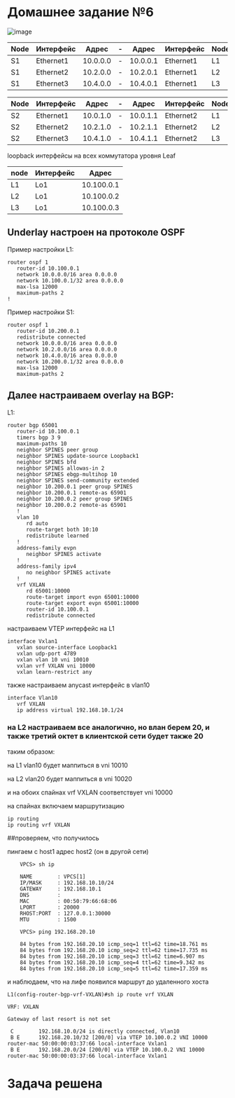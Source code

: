 # Домашнее задание №6

![image](https://github.com/pavbox-pavbox/course_otus/assets/97456111/60bc5b6a-83af-479c-be4d-f0c5d2280a6b)

|Node|Интерфейс|Адрес|-|Адрес|Интерфейс|Node|
|-|-|-|-|-|-|-|
|S1|Ethernet1|10.0.0.0|-|10.0.0.1|Ethernet1|L1|
|S1|Ethernet2|10.2.0.0|-|10.2.0.1|Ethernet1|L2|
|S1|Ethernet3|10.4.0.0|-|10.4.0.1|Ethernet1|L3|

|Node|Интерфейс|Адрес|-|Адрес|Интерфейс|Node|
|-|-|-|-|-|-|-|
|S2|Ethernet1|10.0.1.0|-|10.0.1.1|Ethernet2|L1|
|S2|Ethernet2|10.2.1.0|-|10.2.1.1|Ethernet2|L2|
|S2|Ethernet3|10.4.1.0|-|10.4.1.1|Ethernet2|L3|

loopback интерфейсы на всех коммутатора уровня Leaf

|node|Интерфейс|Адрес|
|-|-|-|
|L1|Lo1|10.100.0.1|
|L2|Lo1|10.100.0.2|
|L3|Lo1|10.100.0.3|

## Underlay настроен на протоколе OSPF

Пример настройки L1:

    router ospf 1
       router-id 10.100.0.1
       network 10.0.0.0/16 area 0.0.0.0
       network 10.100.0.1/32 area 0.0.0.0
       max-lsa 12000
       maximum-paths 2
    !

Пример настройки S1:

    router ospf 1
       router-id 10.200.0.1
       redistribute connected
       network 10.0.0.0/16 area 0.0.0.0
       network 10.2.0.0/16 area 0.0.0.0
       network 10.4.0.0/16 area 0.0.0.0
       network 10.200.0.1/32 area 0.0.0.0
       max-lsa 12000
       maximum-paths 2

## Далее настраиваем overlay на BGP:

L1:

    router bgp 65001
       router-id 10.100.0.1
       timers bgp 3 9
       maximum-paths 10
       neighbor SPINES peer group
       neighbor SPINES update-source Loopback1
       neighbor SPINES bfd
       neighbor SPINES allowas-in 2
       neighbor SPINES ebgp-multihop 10
       neighbor SPINES send-community extended
       neighbor 10.200.0.1 peer group SPINES
       neighbor 10.200.0.1 remote-as 65901
       neighbor 10.200.0.2 peer group SPINES
       neighbor 10.200.0.2 remote-as 65901
       !
       vlan 10
          rd auto
          route-target both 10:10
          redistribute learned
       !
       address-family evpn
          neighbor SPINES activate
       !
       address-family ipv4
          no neighbor SPINES activate
       !
       vrf VXLAN
          rd 65001:10000
          route-target import evpn 65001:10000
          route-target export evpn 65001:10000
          router-id 10.100.0.1
          redistribute connected

настраиваем VTEP интерфейс на L1
    
    interface Vxlan1
       vxlan source-interface Loopback1
       vxlan udp-port 4789
       vxlan vlan 10 vni 10010
       vxlan vrf VXLAN vni 10000
       vxlan learn-restrict any

также настраиваем anycast интерфейс в vlan10

    interface Vlan10
       vrf VXLAN
       ip address virtual 192.168.10.1/24

### на L2 настраиваем все аналогично, но влан берем 20, и также третий октет в клиентской сети будет также 20

таким образом:

  на L1 vlan10 будет маппиться в vni 10010
  
  на L2 vlan20 будет маппиться в vni 10020
  
  и на обоих спайнах vrf VXLAN соответствует vni 10000

на спайнах включаем маршрутизацию

    ip routing
    ip routing vrf VXLAN

##проверяем, что получилось

пингаем с host1 адрес host2 (он в другой сети)

        VPCS> sh ip
        
        NAME        : VPCS[1]
        IP/MASK     : 192.168.10.10/24
        GATEWAY     : 192.168.10.1
        DNS         : 
        MAC         : 00:50:79:66:68:06
        LPORT       : 20000
        RHOST:PORT  : 127.0.0.1:30000
        MTU         : 1500
        
        VPCS> ping 192.168.20.10
        
        84 bytes from 192.168.20.10 icmp_seq=1 ttl=62 time=18.761 ms
        84 bytes from 192.168.20.10 icmp_seq=2 ttl=62 time=17.735 ms
        84 bytes from 192.168.20.10 icmp_seq=3 ttl=62 time=6.907 ms
        84 bytes from 192.168.20.10 icmp_seq=4 ttl=62 time=9.342 ms
        84 bytes from 192.168.20.10 icmp_seq=5 ttl=62 time=17.359 ms

и наблюдаем, что на лифе появился маршрут до удаленного хоста

    L1(config-router-bgp-vrf-VXLAN)#sh ip route vrf VXLAN

    VRF: VXLAN
    
    Gateway of last resort is not set
    
     C        192.168.10.0/24 is directly connected, Vlan10
     B E      192.168.20.10/32 [200/0] via VTEP 10.100.0.2 VNI 10000 router-mac 50:00:00:03:37:66 local-interface Vxlan1
     B E      192.168.20.0/24 [200/0] via VTEP 10.100.0.2 VNI 10000 router-mac 50:00:00:03:37:66 local-interface Vxlan1


# Задача решена

